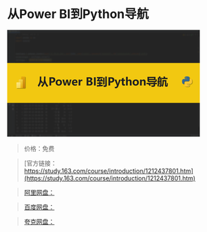 # 从Power BI到Python导航

![img](../../../assets/study163/free/7116bef8644e4bb4bad5f87fa40beaff.png)

> 价格：免费

> [官方链接：https://study.163.com/course/introduction/1212437801.htm](https://study.163.com/course/introduction/1212437801.htm)

> [阿里网盘：]()

> [百度网盘：]()

> [夸克网盘：]()
